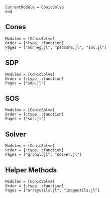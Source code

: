 ```@meta
CurrentModule = ConicSolve
end
```

## Cones
```@autodocs
Modules = [ConicSolve]
Order = [:type, :function]
Pages = ["nonneg.jl", "psdcone.jl", "soc.jl"]
```

## SDP

```@autodocs
Modules = [ConicSolve]
Order = [:type, :function]
Pages = ["sdp.jl"]
```

## SOS

```@autodocs
Modules = [ConicSolve]
Order = [:type, :function]
Pages = ["sos.jl"]
```

## Solver

```@autodocs
Modules = [ConicSolve]
Order = [:type, :function]
Pages = ["qrchol.jl", "solver.jl"]
```

## Helper Methods
```@autodocs
Modules = [ConicSolve]
Order = [:type, :function]
Pages = ["arrayutils.jl", "imageutils.jl"]
```